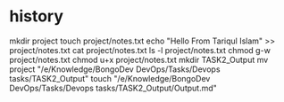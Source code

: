 # history
  mkdir project
  touch project/notes.txt
  echo "Hello From Tariqul Islam" >> project/notes.txt
  cat project/notes.txt
  ls -l project/notes.txt
  chmod g-w project/notes.txt
  chmod u+x project/notes.txt
  mkdir TASK2_Output
  mv project "/e/Knowledge/BongoDev DevOps/Tasks/Devops tasks/TASK2_Output"
  touch  "/e/Knowledge/BongoDev DevOps/Tasks/Devops tasks/TASK2_Output/Output.md"

